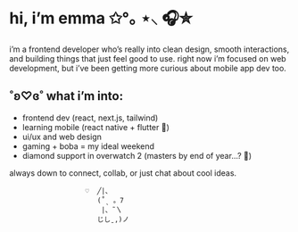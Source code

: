 # hi, i’m emma ✩°｡ ⋆⸜ 🎧✮

i’m a frontend developer who’s really into clean design, smooth interactions, and building things that just feel good to use. right now i’m focused on web development, but i’ve been getting more curious about mobile app dev too.

## ˚ʚ♡ɞ˚ what i’m into:
- frontend dev (react, next.js, tailwind)
- learning mobile (react native + flutter 👀)
- ui/ux and web design
- gaming + boba = my ideal weekend
- diamond support in overwatch 2 (masters by end of year...? 😤)

always down to connect, collab, or just chat about cool ideas.  

                       ♡  ╱|、
                          (˚ˎ 。7  
                           |、˜〵          
                          じしˍ,)ノ
